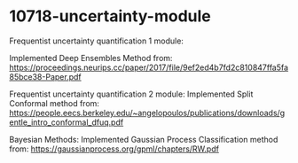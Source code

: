 # 10718-uncertainty-module

Frequentist uncertainty quantification 1 module:

Implemented Deep Ensembles Method from: https://proceedings.neurips.cc/paper/2017/file/9ef2ed4b7fd2c810847ffa5fa85bce38-Paper.pdf

Frequentist uncertainty quantification 2 module: 
Implemented Split Conformal method from: https://people.eecs.berkeley.edu/~angelopoulos/publications/downloads/gentle_intro_conformal_dfuq.pdf

Bayesian Methods:
Implemented Gaussian Process Classification method from: https://gaussianprocess.org/gpml/chapters/RW.pdf
